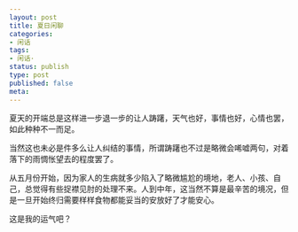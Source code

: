 ```yaml
---
layout: post
title: 夏日闲聊
categories:
- 闲话
tags:
- 闲话·
status: publish
type: post
published: false
meta:
---
```


夏天的开端总是这样进一步退一步的让人踌躇，天气也好，事情也好，心情也罢，如此种种不一而足。

当然这也未必是件多么让人纠结的事情，所谓踌躇也不过是略微会唏嘘两句，对着落下的雨惆怅望去的程度罢了。

从五月份开始，因为家人的生病就多少陷入了略微尴尬的境地，老人、小孩、自己，总觉得有些捉襟见肘的处理不来。人到中年，这当然不算是最辛苦的境况，但是一旦开始终归需要样样食物都能妥当的安放好了才能安心。

这是我的运气吧？



